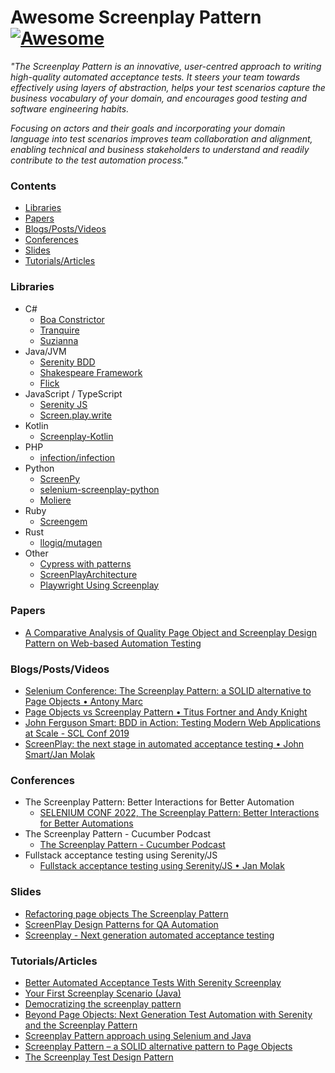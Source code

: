 # Awesome Screenplay Pattern [![Awesome](https://awesome.re/badge-flat.svg)](https://awesome.re)

_"The Screenplay Pattern is an innovative, user-centred approach to writing high-quality automated acceptance tests. It steers your team towards effectively using layers of abstraction, helps your test scenarios capture the business vocabulary of your domain, and encourages good testing and software engineering habits._

_Focusing on actors and their goals and incorporating your domain language into test scenarios improves team collaboration and alignment, enabling technical and business stakeholders to understand and readily contribute to the test automation process."_


### Contents

- [Libraries](#libraries)
- [Papers](#papers)
- [Blogs/Posts/Videos](#blogspostsvideos)
- [Conferences](#conferences)
- [Slides](#slides)
- [Tutorials/Articles](#tutorialsarticles)


### Libraries

* C#
  * [Boa Constrictor](https://q2ebanking.github.io/boa-constrictor/)
  * [Tranquire](https://github.com/Galad/tranquire)
  * [Suzianna](https://github.com/suzianna/Suzianna)
* Java/JVM
  * [Serenity BDD](https://github.com/serenity-bdd/serenity-core)
  * [Shakespeare Framework](https://github.com/mkutz/Shakespeare)
  * [Flick](https://github.com/unruly/flick)
* JavaScript / TypeScript
  * [Serenity JS](https://github.com/serenity-js)
  * [Screen.play.write](https://github.com/HamedFathi/screen.play.write)
* Kotlin
  * [Screenplay-Kotlin](https://github.com/anoop5i/serenity-screenplay-cucumber-kotlin-starter)
* PHP
  * [infection/infection](https://github.com/infection)
* Python
  * [ScreenPy](https://screenpy-docs.readthedocs.io/en/latest/)
  * [selenium-screenplay-python](https://github.com/AutomationPanda/selenium-screenplay-python)
  * [Moliere](https://github.com/Moustov/Moliere)
* Ruby
  * [Screengem](https://github.com/nulogy/screengem)
* Rust
  * [llogiq/mutagen](https://github.com/llogiq/mutagen)
* Other
  * [Cypress with patterns](https://github.com/thiagojacinto/cypress-with-patterns)
  * [ScreenPlayArchitecture](https://github.com/bancolombia/ScreenPlayArchitecture)
  * [Playwright Using Screenplay](https://github.com/georgait/QAToolsPoc)


### Papers

* [A Comparative Analysis of Quality Page Object and Screenplay Design Pattern on Web-based Automation Testing](https://ieeexplore.ieee.org/document/9179470)

### Blogs/Posts/Videos

* [Selenium Conference: The Screenplay Pattern: a SOLID alternative to Page Objects • Antony Marc](https://www.youtube.com/watch?v=xNIwOyvN1uo)
* [Page Objects vs Screenplay Pattern • Titus Fortner and Andy Knight](https://www.youtube.com/watch?v=h0297JRijbE)
* [John Ferguson Smart: BDD in Action: Testing Modern Web Applications at Scale - SCL Conf 2019](https://www.youtube.com/watch?v=hdBxLZ8f82Y)
* [ScreenPlay: the next stage in automated acceptance testing • John Smart/Jan Molak](https://www.youtube.com/watch?v=4eODK3WS6cM)

### Conferences

* The Screenplay Pattern: Better Interactions for Better Automation
  * [SELENIUM CONF 2022, The Screenplay Pattern: Better Interactions for Better Automations](https://confengine.com/conferences/selenium-conf-2022/proposal/16520/the-screenplay-pattern-better-interactions-for-better-automation)
* The Screenplay Pattern - Cucumber Podcast
  * [The Screenplay Pattern - Cucumber Podcast](https://cucumber.io/blog/podcast/screenplay-pattern-podcast/)
* Fullstack acceptance testing using Serenity/JS
  * [Fullstack acceptance testing using Serenity/JS • Jan Molak](https://www.youtube.com/watch?v=moi93sq7Bv8)

### Slides

* [Refactoring page objects The Screenplay Pattern](https://www.slideshare.net/RiverGlide/refactoring-page-objects-the-screenplay-pattern)
* [ScreenPlay Design Patterns for QA Automation](https://www.slideshare.net/comaqa/screenplay-design-patterns-for-qa-automation)
* [Screenplay - Next generation automated acceptance testing](https://www.slideshare.net/wakaleo/screenplay-next-generation-automated-acceptance-testing)

### Tutorials/Articles

* [Better Automated Acceptance Tests With Serenity Screenplay](https://johnfergusonsmart.com/better-automated-acceptance-tests-serenity-screenplay/)
* [Your First Screenplay Scenario (Java)](https://serenity-bdd.github.io/docs/tutorials/screenplay)
* [Democratizing the screenplay pattern](https://automationpanda.com/2022/12/07/democratizing-the-screenplay-pattern/)
* [Beyond Page Objects: Next Generation Test Automation with Serenity and the Screenplay Pattern](https://www.infoq.com/articles/Beyond-Page-Objects-Test-Automation-Serenity-Screenplay/)
* [Screenplay Pattern approach using Selenium and Java](https://www.browserstack.com/guide/screenplay-pattern-approach-in-selenium)
* [Screenplay Pattern – a SOLID alternative pattern to Page Objects](https://blog.caplin.com/2017/01/04/screenplay-pattern-a-solid-alternative-pattern-to-page-objects/)
* [The Screenplay Test Design Pattern](https://moduscreate.com/blog/the-screenplay-test-design-pattern/)
